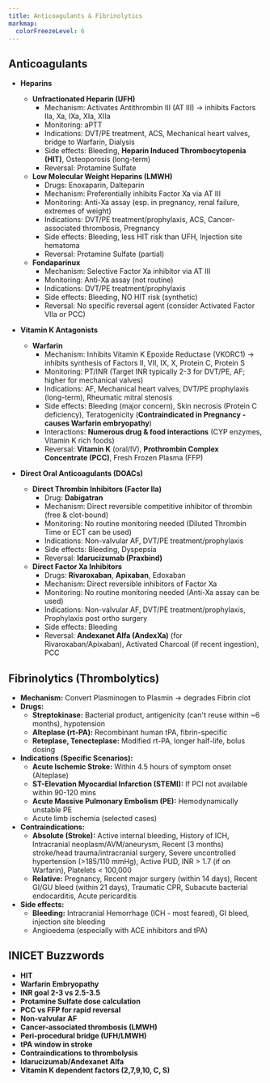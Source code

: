 ```yaml
---
title: Anticoagulants & Fibrinolytics
markmap:
  colorFreezeLevel: 6
---
```


## Anticoagulants

- **Heparins**
  - **Unfractionated Heparin (UFH)**
    - Mechanism: Activates Antithrombin III (AT III) -> inhibits Factors IIa, Xa, IXa, XIa, XIIa
    - Monitoring: aPTT
    - Indications: DVT/PE treatment, ACS, Mechanical heart valves, bridge to Warfarin, Dialysis
    - Side effects: Bleeding, **Heparin Induced Thrombocytopenia (HIT)**, Osteoporosis (long-term)
    - Reversal: Protamine Sulfate
  - **Low Molecular Weight Heparins (LMWH)**
    - Drugs: Enoxaparin, Dalteparin
    - Mechanism: Preferentially inhibits Factor Xa via AT III
    - Monitoring: Anti-Xa assay (esp. in pregnancy, renal failure, extremes of weight)
    - Indications: DVT/PE treatment/prophylaxis, ACS, Cancer-associated thrombosis, Pregnancy
    - Side effects: Bleeding, less HIT risk than UFH, Injection site hematoma
    - Reversal: Protamine Sulfate (partial)
  - **Fondaparinux**
    - Mechanism: Selective Factor Xa inhibitor via AT III
    - Monitoring: Anti-Xa assay (not routine)
    - Indications: DVT/PE treatment/prophylaxis
    - Side effects: Bleeding, NO HIT risk (synthetic)
    - Reversal: No specific reversal agent (consider Activated Factor VIIa or PCC)

- **Vitamin K Antagonists**
  - **Warfarin**
    - Mechanism: Inhibits Vitamin K Epoxide Reductase (VKORC1) -> inhibits synthesis of Factors II, VII, IX, X, Protein C, Protein S
    - Monitoring: PT/INR (Target INR typically 2-3 for DVT/PE, AF; higher for mechanical valves)
    - Indications: AF, Mechanical heart valves, DVT/PE prophylaxis (long-term), Rheumatic mitral stenosis
    - Side effects: Bleeding (major concern), Skin necrosis (Protein C deficiency), Teratogenicity (**Contraindicated in Pregnancy - causes Warfarin embryopathy**)
    - Interactions: **Numerous drug & food interactions** (CYP enzymes, Vitamin K rich foods)
    - Reversal: **Vitamin K** (oral/IV), **Prothrombin Complex Concentrate (PCC)**, Fresh Frozen Plasma (FFP)

- **Direct Oral Anticoagulants (DOACs)**
  - **Direct Thrombin Inhibitors (Factor IIa)**
    - Drug: **Dabigatran**
    - Mechanism: Direct reversible competitive inhibitor of thrombin (free & clot-bound)
    - Monitoring: No routine monitoring needed (Diluted Thrombin Time or ECT can be used)
    - Indications: Non-valvular AF, DVT/PE treatment/prophylaxis
    - Side effects: Bleeding, Dyspepsia
    - Reversal: **Idarucizumab (Praxbind)**
  - **Direct Factor Xa Inhibitors**
    - Drugs: **Rivaroxaban**, **Apixaban**, Edoxaban
    - Mechanism: Direct reversible inhibitors of Factor Xa
    - Monitoring: No routine monitoring needed (Anti-Xa assay can be used)
    - Indications: Non-valvular AF, DVT/PE treatment/prophylaxis, Prophylaxis post ortho surgery
    - Side effects: Bleeding
    - Reversal: **Andexanet Alfa (AndexXa)** (for Rivaroxaban/Apixaban), Activated Charcoal (if recent ingestion), PCC

## Fibrinolytics (Thrombolytics)

- **Mechanism:** Convert Plasminogen to Plasmin -> degrades Fibrin clot
- **Drugs:**
  - **Streptokinase:** Bacterial product, antigenicity (can't reuse within ~6 months), hypotension
  - **Alteplase (rt-PA):** Recombinant human tPA, fibrin-specific
  - **Reteplase, Tenecteplase:** Modified rt-PA, longer half-life, bolus dosing
- **Indications (Specific Scenarios):**
  - **Acute Ischemic Stroke:** Within 4.5 hours of symptom onset (Alteplase)
  - **ST-Elevation Myocardial Infarction (STEMI):** If PCI not available within 90-120 mins
  - **Acute Massive Pulmonary Embolism (PE):** Hemodynamically unstable PE
  - Acute limb ischemia (selected cases)
- **Contraindications:**
  - **Absolute (Stroke):** Active internal bleeding, History of ICH, Intracranial neoplasm/AVM/aneurysm, Recent (3 months) stroke/head trauma/intracranial surgery, Severe uncontrolled hypertension (>185/110 mmHg), Active PUD, INR > 1.7 (if on Warfarin), Platelets < 100,000
  - **Relative:** Pregnancy, Recent major surgery (within 14 days), Recent GI/GU bleed (within 21 days), Traumatic CPR, Subacute bacterial endocarditis, Acute pericarditis
- **Side effects:**
  - **Bleeding:** Intracranial Hemorrhage (ICH - most feared), GI bleed, injection site bleeding
  - Angioedema (especially with ACE inhibitors and tPA)

## INICET Buzzwords

- **HIT**
- **Warfarin Embryopathy**
- **INR goal 2-3 vs 2.5-3.5**
- **Protamine Sulfate dose calculation**
- **PCC vs FFP for rapid reversal**
- **Non-valvular AF**
- **Cancer-associated thrombosis (LMWH)**
- **Peri-procedural bridge (UFH/LMWH)**
- **tPA window in stroke**
- **Contraindications to thrombolysis**
- **Idarucizumab/Andexanet Alfa**
- **Vitamin K dependent factors (2,7,9,10, C, S)**

